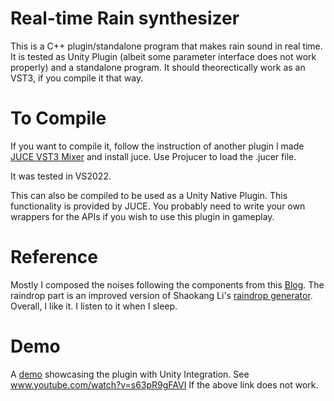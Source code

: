 # Real-time Rain synthesizer
This is a C++ plugin/standalone program that makes rain sound in real time.
It is tested as Unity Plugin (albeit some parameter interface does not work properly) and a standalone program.
It should theorectically work as an VST3, if you compile it that way.

# To Compile
If you want to compile it, follow the instruction of another plugin I made [JUCE VST3 Mixer](https://github.com/SuomiKP31/JUCE_VST3_Mixer) and install juce.
Use Projucer to load the .jucer file.

It was tested in VS2022.

This can also be compiled to be used as a Unity Native Plugin. This functionality is provided by JUCE.
You probably need to write your own wrappers for the APIs if you wish to use this plugin in gameplay.

# Reference

Mostly I composed the noises following the components from this [Blog](https://blog.audiokinetic.com/fr/generating-rain-with-pure-synthesis/).
The raindrop part is an improved version of Shaokang Li's [raindrop generator](https://github.com/747745124/Raindrop-Generator).
Overall, I like it. I listen to it when I sleep.

# Demo
A [demo](www.youtube.com/watch?v=s63pR9gFAVI) showcasing the plugin with Unity Integration.
See www.youtube.com/watch?v=s63pR9gFAVI If the above link does not work.
